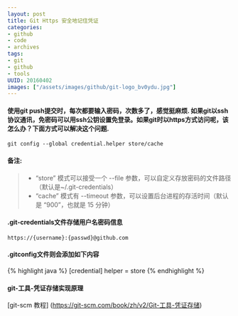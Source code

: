 ```yaml
---
layout: post
title: Git Https 安全地记住凭证 
categories:
- github
- code
- archives
tags:
- git
- github
- tools
UUID: 20160402
images: ["/assets/images/github/git-logo_bv0ydu.jpg"]
---
```


#### 使用git push提交时，每次都要输入密码，次数多了，感觉挺麻烦. 如果git以ssh协议通讯，免密码可以用ssh公钥设置免登录。如果git时以https方式访问呢，该怎么办？下面方式可以解决这个问题.
```shell
git config --global credential.helper store/cache
```
#### 备注:
> * “store” 模式可以接受一个 --file <path> 参数，可以自定义存放密码的文件路径（默认是~/.git-credentials）
> * “cache” 模式有 --timeout <seconds> 参数，可以设置后台进程的存活时间（默认是 “900”，也就是 15 分钟）

#### .git-credentials文件存储用户名密码信息
```shell
https://{username}:{passwd}@github.com
```

#### .gitconfig文件则会添加如下内容
{% highlight java %}
[credential]
        helper = store
{% endhighlight %}

#### git-工具-凭证存储实现原理
[git-scm 教程] (https://git-scm.com/book/zh/v2/Git-工具-凭证存储)